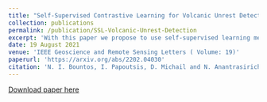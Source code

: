 ```yaml
---
title: "Self-Supervised Contrastive Learning for Volcanic Unrest Detection"
collection: publications
permalink: /publication/SSL-Volcanic-Unrest-Detection
excerpt: 'With this paper we propose to use self-supervised learning methods to learn quality InSAR data representations exploiting the abundance of freely available (unlabelled) data.'
date: 19 August 2021
venue: 'IEEE Geoscience and Remote Sensing Letters ( Volume: 19)'
paperurl: 'https://arxiv.org/abs/2202.04030'
citation: 'N. I. Bountos, I. Papoutsis, D. Michail and N. Anantrasirichai, "Self-Supervised Contrastive Learning for Volcanic Unrest Detection," in IEEE Geoscience and Remote Sensing Letters, vol. 19, pp. 1-5, 2022, Art no. 3003905, doi: 10.1109/LGRS.2021.3104506.'
---
```


[Download paper here](https://arxiv.org/abs/2202.04030)
